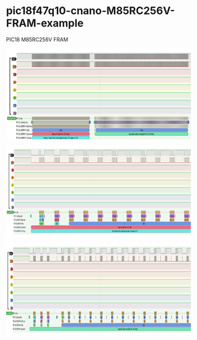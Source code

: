 # pic18f47q10-cnano-M85RC256V-FRAM-example
PIC18 M85RC256V FRAM

<p align="center">
  <img src="/img/RW_EEPROM.PNG" height="250" width="1200"/>
</p>

<p align="center">
  <img src="/img/W_EEPROM.PNG" height="250" width="1200"/>
</p>

<p align="center">
  <img src="/img/R_EEPROM.PNG" height="250" width="1200"/>
</p>
